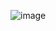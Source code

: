 ![image](https://github.com/esttebanps/Hexa2RGB/assets/86686071/568fd324-bf25-466a-8a50-2533525aaaa6)
